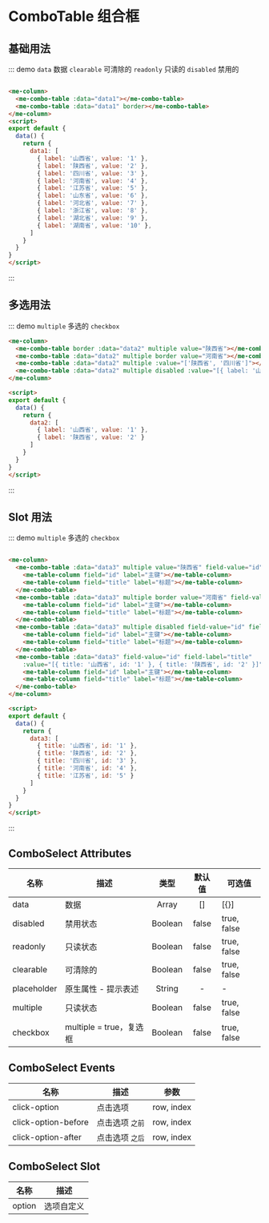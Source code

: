 
# ComboTable 组合框

## 基础用法
::: demo `data` 数据 `clearable` 可清除的 `readonly` 只读的 `disabled` 禁用的
```html

<me-column>
  <me-combo-table :data="data1"></me-combo-table>
  <me-combo-table :data="data1" border></me-combo-table>
</me-column>
<script>
export default {
  data() {
    return {
      data1: [
        { label: '山西省', value: '1' },
        { label: '陕西省', value: '2' },
        { label: '四川省', value: '3' },
        { label: '河南省', value: '4' },
        { label: '江苏省', value: '5' },
        { label: '山东省', value: '6' },
        { label: '河北省', value: '7' },
        { label: '浙江省', value: '8' },
        { label: '湖北省', value: '9' },
        { label: '湖南省', value: '10' },
      ]
    }
  }
}
</script>
```
:::

## 多选用法
::: demo `multiple` 多选的 `checkbox`
```html
<me-column>
  <me-combo-table border :data="data2" multiple value="陕西省"></me-combo-table>
  <me-combo-table :data="data2" multiple border value="河南省"></me-combo-table>
  <me-combo-table :data="data2" multiple :value="['陕西省', '四川省']"></me-combo-table>
  <me-combo-table :data="data2" multiple disabled :value="[{ label: '山西省', value: '1' }, { label: '陕西省', value: '2' }]"></me-combo-table>
</me-column>

<script>
export default {
  data() {
    return {
      data2: [
        { label: '山西省', value: '1' },
        { label: '陕西省', value: '2' }
      ]
    }
  }
}
</script>
```
:::


## Slot 用法
::: demo `multiple` 多选的 `checkbox`
```html

<me-column>
  <me-combo-table :data="data3" multiple value="陕西省" field-value="id" field-label="title">
    <me-table-column field="id" label="主键"></me-table-column>
    <me-table-column field="title" label="标题"></me-table-column>
  </me-combo-table>
  <me-combo-table :data="data3" multiple border value="河南省" field-value="id" field-label="title">
    <me-table-column field="id" label="主键"></me-table-column>
    <me-table-column field="title" label="标题"></me-table-column>
  </me-combo-table>
  <me-combo-table :data="data3" multiple disabled field-value="id" field-label="title" :value="['陕西省', '四川省']" >
    <me-table-column field="id" label="主键"></me-table-column>
    <me-table-column field="title" label="标题"></me-table-column>
  </me-combo-table>
  <me-combo-table :data="data3" field-value="id" field-label="title"
    :value="[{ title: '山西省', id: '1' }, { title: '陕西省', id: '2' }]">
    <me-table-column field="id" label="主键"></me-table-column>
    <me-table-column field="title" label="标题"></me-table-column>
  </me-combo-table>
</me-column>

<script>
export default {
  data() {
    return {
      data3: [
        { title: '山西省', id: '1' },
        { title: '陕西省', id: '2' },
        { title: '四川省', id: '3' },
        { title: '河南省', id: '4' },
        { title: '江苏省', id: '5' }
      ]
    }
  }
}
</script>
```
:::


## ComboSelect Attributes
| 名称        | 描述                    |  类型   | 默认值 | 可选值      |
| ----------- | ----------------------- | :-----: | :----: | ----------- |
| data        | 数据                    |  Array  |   []   | [{}]        |
| disabled    | 禁用状态                | Boolean | false  | true, false |
| readonly    | 只读状态                | Boolean | false  | true, false |
| clearable   | 可清除的                | Boolean | false  | true, false |
| placeholder | 原生属性 - 提示表述     | String  |   -    | -           |
| multiple    | 只读状态                | Boolean | false  | true, false |
| checkbox    | multiple = true，复选框 | Boolean | false  | true, false |

## ComboSelect Events
| 名称                | 描述            |    参数    |
| ------------------- | --------------- | :--------: |
| click-option        | 点击选项        | row, index |
| click-option-before | 点击选项 `之前` | row, index |
| click-option-after  | 点击选项 `之后` | row, index |

## ComboSelect Slot
| 名称   | 描述       |
| ------ | ---------- |
| option | 选项自定义 |